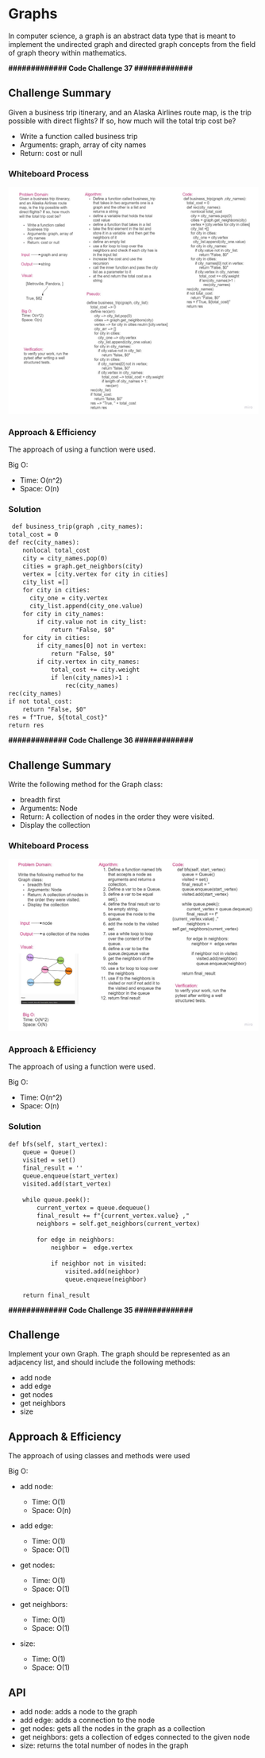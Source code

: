 # Graphs

In computer science, a graph is an abstract data type that is meant to implement the undirected graph and directed graph concepts from the field of graph theory within mathematics.

**############# Code Challenge 37 #############**

## Challenge Summary

Given a business trip itinerary, and an Alaska Airlines route map, is the trip possible with direct flights? If so, how much will the total trip cost be?

* Write a function called business trip
* Arguments: graph, array of city names
* Return: cost or null

### Whiteboard Process

![whiteboard](img/code-challenge-37.jpg)

### Approach & Efficiency

The approach of using a function were used.

Big O:

* Time: O(n^2)
* Space: O(n)

### Solution

     def business_trip(graph ,city_names):
    total_cost = 0
    def rec(city_names):
        nonlocal total_cost
        city = city_names.pop(0)
        cities = graph.get_neighbors(city)
        vertex = [city.vertex for city in cities]
        city_list =[]
        for city in cities:
          city_one = city.vertex
          city_list.append(city_one.value)
        for city in city_names:
            if city.value not in city_list:
                return "False, $0"
        for city in cities:
            if city_names[0] not in vertex:
                return "False, $0"
            if city.vertex in city_names:
                total_cost += city.weight
                if len(city_names)>1 :
                    rec(city_names)
    rec(city_names)
    if not total_cost:
        return "False, $0"
    res = f"True, ${total_cost}"
    return res

**############# Code Challenge 36 #############**

## Challenge Summary

Write the following method for the Graph class:

* breadth first
* Arguments: Node
* Return: A collection of nodes in the order they were visited.
* Display the collection

### Whiteboard Process

![whiteboard](img/code-challenge-36.jpg)

### Approach & Efficiency

The approach of using a function were used.

Big O:
* Time: O(n^2)
* Space: O(n)

### Solution

    def bfs(self, start_vertex):
        queue = Queue()
        visited = set()
        final_result = ''
        queue.enqueue(start_vertex)
        visited.add(start_vertex)

        while queue.peek():
            current_vertex = queue.dequeue()
            final_result += f"{current_vertex.value} ,"
            neighbors = self.get_neighbors(current_vertex)

            for edge in neighbors:
                neighbor =  edge.vertex

                if neighbor not in visited:
                    visited.add(neighbor)
                    queue.enqueue(neighbor)

        return final_result

**############# Code Challenge 35 #############**

## Challenge

Implement your own Graph. The graph should be represented as an adjacency list, and should include the following methods:

* add node
* add edge
* get nodes
* get neighbors
* size

## Approach & Efficiency

The approach of using classes and methods were used

Big O:

* add node:
    * Time: O(1)
    * Space: O(n)

* add edge:
    * Time: O(1)
    * Space: O(1)

* get nodes:
    * Time: O(1)
    * Space: O(1)

* get neighbors:
    * Time: O(1)
    * Space: O(1)

* size:
    * Time: O(1)
    * Space: O(1)

## API

* add node: adds a node to the graph
* add edge: adds a connection to the node
* get nodes: gets all the nodes in the graph as a collection
* get neighbors: gets a collection of edges connected to the given node
* size: returns the total number of nodes in the graph
